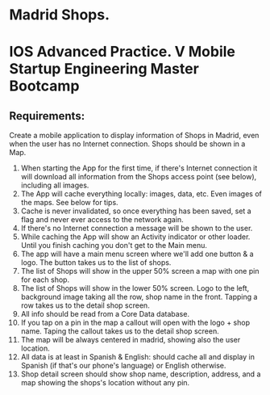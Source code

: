 # Madrid Shops.
# IOS Advanced Practice. V Mobile Startup Engineering Master Bootcamp


## Requirements:
Create a mobile application to display information of Shops in Madrid, even when the user has no Internet connection. Shops should be shown in a Map.

1. When starting the App for the first time, if there's Internet connection it will download all information from the Shops access point (see below), including all images.2. The App will cache everything locally: images, data, etc. Even images of the maps. See below for tips.3. Cache is never invalidated, so once everything has been saved, set a flag and never ever access to the network again.
4. If there's no Internet connection a message will be shown to the user.5. While caching the App will show an Activity indicator or other loader. Until you finish caching you don't get to the Main menu.6. The app will have a main menu screen where we'll add one button & a logo. The button takes us to the list of shops.7. The list of Shops will show in the upper 50% screen a map with one pin for each shop.8. The list of Shops will show in the lower 50% screen. Logo to the left, background image taking all the row, shop name in the front. Tapping a row takes us to the detail shop screen.9. All info should be read from a Core Data database.10. If you tap on a pin in the map a callout will open with the logo +shop name. Taping the callout takes us to the detail shop screen.11. The map will be always centered in madrid, showing also the userlocation.12. All data is at least in Spanish & English: should cache all anddisplay in Spanish (if that's our phone's language) or Englishotherwise.13. Shop detail screen should show shop name, description, address,and a map showing the shops's location without any pin.